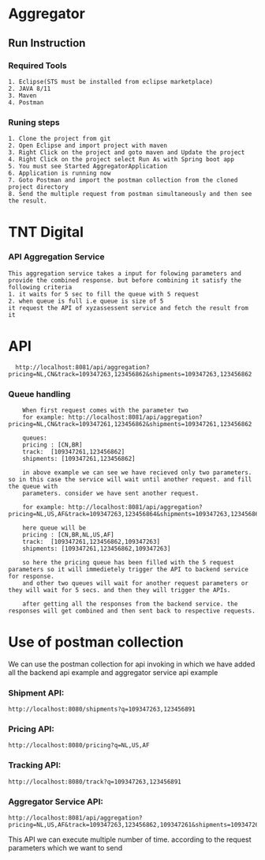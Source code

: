 # Aggregator
## Run Instruction
### Required Tools
    1. Eclipse(STS must be installed from eclipse marketplace)
    2. JAVA 8/11
    3. Maven
    4. Postman
    
### Runing steps
    1. Clone the project from git
    2. Open Eclipse and import project with maven
    3. Right Click on the project and goto maven and Update the project
    4. Right Click on the project select Run As with Spring boot app
    5. You must see Started AggregatorApplication
    6. Application is running now
    7. Goto Postman and import the postman collection from the cloned project directory
    8. Send the multiple request from postman simultaneously and then see the result.

# TNT Digital

### API Aggregation Service
    This aggregation service takes a input for folowing parameters and provide the combined response. but before combining it satisfy the following criteria
    1. it waits for 5 sec to fill the queue with 5 request
    2. when queue is full i.e queue is size of 5
    it request the API of xyzassessent service and fetch the result from it 
    
# API 
      http://localhost:8081/api/aggregation?pricing=NL,CN&track=109347263,123456862&shipments=109347263,123456862
    
### Queue handling
        When first request comes with the parameter two 
        for example: http://localhost:8081/api/aggregation?pricing=NL,CN&track=109347261,123456862&shipments=109347261,123456862
        
        queues:
        pricing : [CN,BR]
        track:  [109347261,123456862]
        shipments: [109347261,123456862]
        
        in above example we can see we have recieved only two parameters. so in this case the service will wait until another request. and fill the queue with 
        parameters. consider we have sent another request.
        
        for example: http://localhost:8081/api/aggregation?pricing=NL,US,AF&track=109347263,123456864&shipments=109347263,123456864
        
        here queue will be 
        pricing : [CN,BR,NL,US,AF]
        track:  [109347261,123456862,109347263]
        shipments: [109347261,123456862,109347263]

        so here the pricing queue has been filled with the 5 request parameters so it will immedietely trigger the API to backend service for response.
        and other two queues will wait for another request parameters or they will wait for 5 secs. and then they will trigger the APIs.
        
        after getting all the responses from the backend service. the responses will get combined and then sent back to respective requests.
        
# Use of postman collection
   We can use the postman collection for api invoking
   in which we have added all the backend api example and aggregator service api
   example
   ### Shipment API:
    http://localhost:8080/shipments?q=109347263,123456891
   ### Pricing API:
    http://localhost:8080/pricing?q=NL,US,AF
   ### Tracking API:
    http://localhost:8080/track?q=109347263,123456891

  ### Aggregator Service API:
    http://localhost:8081/api/aggregation?pricing=NL,US,AF&track=109347263,123456862,109347261&shipments=109347263,123456862,109347261
   This API we can execute multiple number of time. according to the request parameters which we want to send






